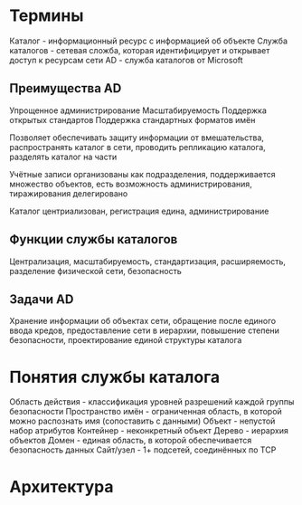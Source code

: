 # Термины
Каталог - информационный ресурс с информацией об объекте
Служба каталогов - сетевая сложба, которая идентифицирует и открывает доступ к ресурсам сети
AD - служба каталогов от Microsoft

## Преимущества AD
Упрощенное администрирование
Масштабируемость
Поддержка открытых стандартов
Поддержка стандартных форматов имён

Позволяет обеспечивать защиту информации от вмешательства, распространять каталог в сети, проводить репликацию каталога, разделять каталог на части

Учётные записи организованы как подразделения, поддерживается множество объектов, есть возможность администрирования, тиражирования делегировано

Каталог центриализован, регистрация едина, администрирование
## Функции службы каталогов
Централизация, масштабируемость, стандартизация, расширяемость, разделение физической сети, безопасность

## Задачи AD
Хранение информации об объектах сети, обращение после единого ввода кредов, предоставление сети в иерархии, повышение степени безопасности, проектирование единой структуры каталога

# Понятия службы каталога
Область действия - классификация уровней разрешений каждой группы безопасности
Пространство имён - ограниченная область, в которой можно распознать имя (сопоставить с данными)
Объект - непустой набор атрибутов
Контейнер - неконкретный объект
Дерево - иерархия объектов
Домен - единая область, в которой обеспечивается безопасность данных
Сайт/узел - 1+ подсетей, соединённых по TCP
# Архитектура
